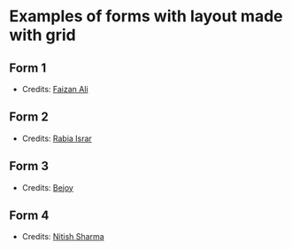 # Examples of forms with layout made with grid

## Form 1

-   Credits: [Faizan Ali](https://www.figma.com/community/file/1285223148135860491)

## Form 2

-   Credits: [Rabia Israr](https://www.figma.com/community/file/1211313973694658452)

## Form 3

-   Credits: [Bejoy](https://www.figma.com/community/file/1295835845531190620)

## Form 4

-   Credits: [Nitish Sharma](https://www.figma.com/community/file/1199220142157640683)
